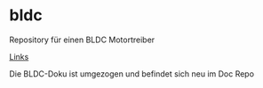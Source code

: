 bldc
====

Repository für einen BLDC Motortreiber

[Links](links.md)


Die BLDC-Doku ist umgezogen und befindet sich neu im Doc Repo